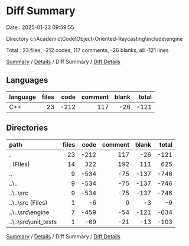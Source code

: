 # Diff Summary

Date : 2025-01-23 09:59:55

Directory c:\\Academic\\Code\\Object-Oriented-Raycasting\\include\\engine

Total : 23 files,  -212 codes, 117 comments, -26 blanks, all -121 lines

[Summary](results.md) / [Details](details.md) / Diff Summary / [Diff Details](diff-details.md)

## Languages
| language | files | code | comment | blank | total |
| :--- | ---: | ---: | ---: | ---: | ---: |
| C++ | 23 | -212 | 117 | -26 | -121 |

## Directories
| path | files | code | comment | blank | total |
| :--- | ---: | ---: | ---: | ---: | ---: |
| . | 23 | -212 | 117 | -26 | -121 |
| . (Files) | 14 | 322 | 192 | 111 | 625 |
| .. | 9 | -534 | -75 | -137 | -746 |
| ..\\.. | 9 | -534 | -75 | -137 | -746 |
| ..\\..\\src | 9 | -534 | -75 | -137 | -746 |
| ..\\..\\src (Files) | 1 | -6 | 0 | -3 | -9 |
| ..\\..\\src\\engine | 7 | -459 | -54 | -121 | -634 |
| ..\\..\\src\\unit_tests | 1 | -69 | -21 | -13 | -103 |

[Summary](results.md) / [Details](details.md) / Diff Summary / [Diff Details](diff-details.md)